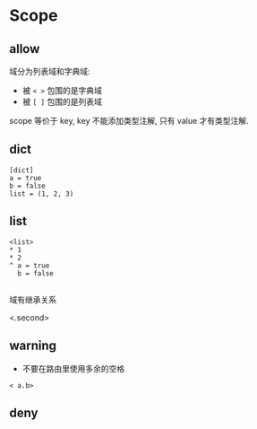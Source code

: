 # Scope

## allow

域分为列表域和字典域:

- 被 `< >` 包围的是字典域
- 被 `[ ]` 包围的是列表域

scope 等价于 key, key 不能添加类型注解, 只有 value 才有类型注解.

<a>

## dict 


```
[dict]
a = true
b = false
list = (1, 2, 3)
```

## list 

```
<list>
* 1
* 2
^ a = true
  b = false
```

## 

域有继承关系

<first>
<.second>


## warning

- 不要在路由里使用多余的空格

```
< a.b>
```

## deny



